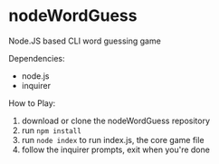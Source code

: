 # nodeWordGuess
Node.JS based CLI word guessing game

Dependencies:
* node.js
* inquirer

How to Play:

1. download or clone the nodeWordGuess repository
2. run `npm install`
3. run `node index` to run index.js, the core game file
4. follow the inquirer prompts, exit when you're done